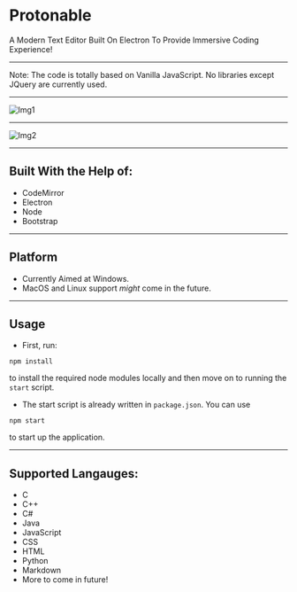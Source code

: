 # Protonable
A Modern Text Editor Built On Electron To Provide Immersive Coding Experience!
___
Note: The code is totally based on Vanilla JavaScript. No libraries except JQuery are currently used.
___
![Img1](https://github.com/Sid200/Protonable/blob/master/screenshots/1.PNG "Alpha Preview")

___

![Img2](https://github.com/Sid200/Protonable/blob/master/screenshots/2.PNG "Alpha Preview")
___
## Built With the Help of:
* CodeMirror
* Electron
* Node
* Bootstrap
___
## Platform
* Currently Aimed at Windows.
* MacOS and Linux support _might_ come in the future.
___
## Usage
* First,  run:
```
npm install
```
to install the required node modules locally and then move on to running the ``start`` script.

* The start script is already written in `package.json`. You can use 
```
npm start
```
to start up the application.
___

## Supported Langauges:
* C
* C++
* C#
* Java
* JavaScript
* CSS
* HTML
* Python
* Markdown
* More to come in future!
